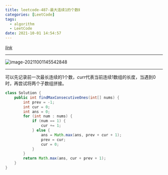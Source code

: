 ```yaml
---
title: leetcode-487-最大连续1的个数Ⅱ
categories: [LeetCode]
tags:
  - algorithm
  - LeetCode
date: 2021-10-01 14:54:57
---
```


[$link$](https://leetcode-cn.com/problems/max-consecutive-ones-ii/)

<hr/>

![image-20211001145542848](https://gitee.com/cao_ziqiang/img/raw/master/20211001145542.png)

<hr/>

可以先记录前一次最长连续的1个数，$curr$代表当前连续1数组的长度，当遇到0时，再尝试将两个子数组拼接。

```java
class Solution {
    public int findMaxConsecutiveOnes(int[] nums) {
        int prev = -1;   
        int cur = 0;
        int ans = 0;
        for (int num : nums) {
            if (num == 1) {
                cur += 1;
            } else {
                ans = Math.max(ans, prev + cur + 1);
                prev = cur;
                cur = 0;
            }
        }
        return Math.max(ans, cur + prev + 1);
    }
}
```

